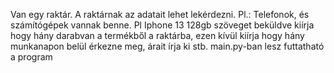 
Van egy raktár. A raktárnak az adatait lehet lekérdezni. Pl.: Telefonok, és számítógépek vannak benne. Pl Iphone 13 128gb 
szöveget beküldve kiírja hogy hány darabvan a termékből a raktárba, ezen kívül kiírja hogy hány munkanapon belül érkezne meg, árait írja ki stb.
main.py-ban lesz futtatható a program

